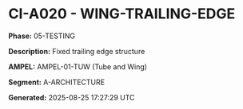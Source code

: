# CI-A020 - WING-TRAILING-EDGE

**Phase:** 05-TESTING

**Description:** Fixed trailing edge structure

**AMPEL:** AMPEL-01-TUW (Tube and Wing)

**Segment:** A-ARCHITECTURE

**Generated:** 2025-08-25 17:27:29 UTC
